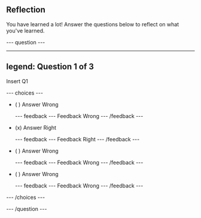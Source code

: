 ## Reflection

You have learned a lot! Answer the questions below to reflect on what you've learned.

--- question ---

---
legend: Question 1 of 3
---

Insert Q1

--- choices ---

- ( ) Answer Wrong

  --- feedback ---
Feedback Wrong
  --- /feedback ---

- (x) Answer Right

  --- feedback ---
Feedback Right
  --- /feedback ---

- ( ) Answer Wrong

  --- feedback ---
Feedback Wrong
  --- /feedback ---

- ( ) Answer Wrong

  --- feedback ---
Feedback Wrong
  --- /feedback ---

--- /choices ---

--- /question ---